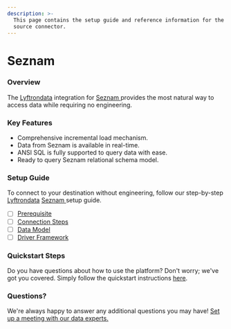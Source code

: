 ```yaml
---
description: >-
  This page contains the setup guide and reference information for the Seznam 
  source connector.
---
```


# Seznam

### Overview

The [Lyftrondata](https://www.lyftrondata.com/) integration for [Seznam ](None/)provides the most natural way to access data while requiring no engineering.

### Key Features

* Comprehensive incremental load mechanism.
* Data from Seznam is available in real-time.
* ANSI SQL is fully supported to query data with ease.
* Ready to query Seznam relational schema model.

### Setup Guide

To connect to your destination without engineering, follow our step-by-step [Lyftrondata](https://www.lyftrondata.com/) [Seznam ](None/)setup guide.

* [ ] [Prerequisite](prerequisite.md)
* [ ] [Connection Steps](connection-steps.md)
* [ ] [Data Model](data-model/erd.md)
* [ ] [Driver Framework](driver-framework/)

### Quickstart Steps

Do you have questions about how to use the platform? Don't worry; we've got you covered. Simply follow the quickstart instructions [here](../../).

### Questions? <a href="#questions" id="questions"></a>

We're always happy to answer any additional questions you may have! [Set up a meeting with our data experts.](https://www.lyftrondata.com/book-a-meeting/)
